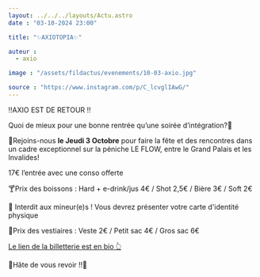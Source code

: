 ```yaml
---
layout: ../../../layouts/Actu.astro
date : "03-10-2024 23:00"

title: "✨AXIOTOPIA✨"

auteur :
  - axio

image : "/assets/fildactus/evenements/10-03-axio.jpg"

source : "https://www.instagram.com/p/C_lcvglIAwG/"
---
```


‼️AXIO EST DE RETOUR ‼️

Quoi de mieux pour une bonne rentrée qu’une soirée d’intégration?🎉

🕺Rejoins-nous __le Jeudi 3 Octobre__ pour faire la fête et des rencontres dans un cadre exceptionnel sur la péniche LE FLOW, entre le Grand Palais et les Invalides!

17€ l’entrée avec une conso offerte

🍸Prix des boissons : Hard + e-drink/jus 4€ / Shot 2,5€ / Bière 3€ / Soft 2€

🔞 Interdit aux mineur(e)s ! Vous devrez présenter votre carte d'identité physique

👕Prix des vestiaires : Veste 2€ / Petit sac 4€ / Gros  sac 6€

[Le lien de la billetterie est en bio 👆](https://www.helloasso.com/associations/axio-bde-sorbonne-universite/evenements/axio-topia-soiree-d-integration)

💚Hâte de vous revoir !!💚